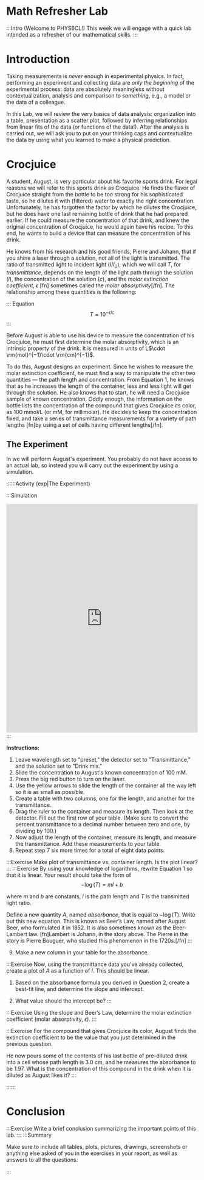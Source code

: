 # Math Refresher Lab 


:::Intro (Welcome to PHYS6CL!)
This week we will engage with a quick lab intended as a refresher of our mathematical skills.
:::

# Introduction 

Taking measurements is *never* enough in experimental physics. In fact, performing an experiment and collecting data are *only the beginning* of the experimental process: data are absolutely meaningless without contextualization, analysis and comparison to *something*, e.g., a model or the data of a colleague.  

In this Lab, we will review the very basics of data analysis: organization into a table, presentation as a scatter plot, followed by inferring relationships from linear fits of the data (or functions of the data!). After the analysis is carried out, we will ask you to put on your thinking caps and contextualize the data by using what you learned to make a physical prediction.

# Crocjuice
A student, August, is very particular about his favorite sports drink. For legal reasons we will refer to this sports drink as Crocjuice.  He finds the flavor of Crocjuice straight from the bottle to be too strong for his sophisticated taste, so he dilutes it with (filtered) water to exactly the right concentration. Unfortunately, he has forgotten the factor by which he dilutes the Crocjuice, but he does have one last remaining bottle of drink that he had prepared earlier. If he could measure the concentration of that drink, and knew the original concentration of Crocjuice, he would again have his recipe. To this end, he wants to build a device that can measure the concentration of his drink.

He knows from his research and his good friends, Pierre and Johann, that if you shine a laser through a solution, not all of the light is transmitted. The ratio of transmitted light to incident light ($I/I_0$), which we will call *T*, for *transmittance*, depends on the length of the light path through the solution ($l$), the concentration of the solution ($c$), and the *molar extinction coefficient*, $\epsilon$ [fn] sometimes called the *molar absorptivity*[/fn].  The relationship among these quantities is the following:

::: Equation
$$
T = 10^{-\epsilon lc }
$$
:::

Before August is able to use his device to measure the concentration of his Crocjuice, he must first determine the molar absorptivity, which is an intrinsic property of the drink. It is measured in units of L$\cdot \rm{mol}^{−1}\cdot \rm{cm}^{−1}$.

To do this, August designs an experiment.  Since he wishes to measure the molar extinction coefficient, he must find a way to manipulate the other two quantities &mdash; the path length and concentration. From Equation 1, he knows that as he increases the length of the container, less and less light will get through the solution. He also knows that to start, he will need a Crocjuice sample of known concentration. Oddly enough, the information on the bottle lists the concentration of the compound that gives Crocjuice its color, as $100$ mmol/L (or mM, for millimolar). He decides to keep the concentration fixed, and take a series of transmittance measurements for a variety of path lengths [fn]by using a set of cells having different lengths[/fn].


## The Experiment 
In [](#Acivity-exp) we will perform August's experiment. You probably do not have access to an actual lab, so instead you will carry out the experiment by using a simulation. 

::::::Activity (exp|The Experiment)

:::Simulation
<iframe src="https://phet.colorado.edu/sims/html/beers-law-lab/latest/beers-law-lab_en.html?screens=2" width="100%" height="600" allowfullscreen="" frameborder="0"></iframe>
:::


**Instructions:**

1. Leave wavelength set to "preset," the detector set to "Transmittance," and the solution set to "Drink mix."
2. Slide the concentration to August's known concentration of $100 \text{ mM}$. 
3. Press the big red button to turn on the laser. 
4. Use the yellow arrows to slide the length of the container all the way left so it is as small as possible. 
5. Create a table with two columns, one for the length, and another for the transmittance.
6. Drag the ruler to the container and measure its length. Then look at the detector. Fill out the first row of your table. (Make sure to convert the percent transmittance to a decimal number between zero and one, by dividing by 100.)
7. Now adjust the length of the container, measure its length, and measure the transmittance. Add these measurements to your table.
8. Repeat step 7 six more times for a total of eight data points.

:::Exercise
Make plot of transmittance vs. container length.  Is the plot linear?
:::
:::Exercise
By using your knowledge of logarithms, rewrite Equation 1 so that it is linear.  Your result should take the form of 
$$
-\log(T) =ml+b
$$

where $m$ and $b$ are constants, $l$ is the path length and $T$ is the transmitted light ratio.  

Define a new quantity $A$,  named *absorbance*, that is equal to $−\log(T)$.  Write out this new equation.  This is known as Beer’s Law, named after August Beer, who formulated it in 1852. It is also sometimes known as the Beer-Lambert law. [fn]Lambert is Johann, in the story above. The Pierre in the story is Pierre Bouguer, who studied this phenomenon in the 1720s.[/fn]
:::

9. Make a new column in your table for the absorbance. 

:::Exercise
Now, using the transmittance data you've already collected, create a plot of $A$ as a function of $l$. This should be linear. 

1. Based on the absorbance formula you derived in Question 2, create a best-fit line, and determine the slope and intercept. 

2. What value should the intercept be?
:::

:::Exercise
Using the slope and Beer’s Law, determine the molar extinction coefficient (molar absorptivity, $\epsilon$).
:::

:::Exercise
For the compound that gives Crocjuice its color, August finds the extinction coefficient to be the value that you just determined in the previous question. 

He now pours some of the contents of his last bottle of pre-diluted drink into a cell whose path length is $3.0$ cm, and he measures the absorbance to be $1.97$. What is the concentration of this compound in the drink when it is diluted as August likes it?
:::

::::::
# Conclusion

:::Exercise
Write a brief conclusion summarizing the important points of this lab.
:::
:::Summary

Make sure to include all tables, plots, pictures, drawings, screenshots or anything else asked of you in the exercises in your report, as well as answers to all the questions.

:::
